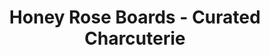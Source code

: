 ---
title: "Honey Rose Boards - Curated Charcuterie"
url: /sherwood/honey-rose-boards-curated-charcuterie/
shop: deli
---